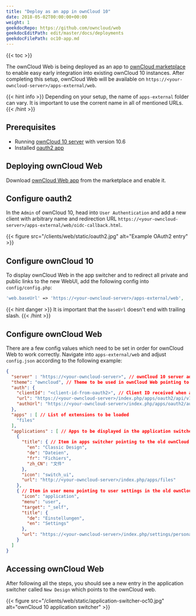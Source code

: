 ```yaml
---
title: "Deploy as an app in ownCloud 10"
date: 2018-05-02T00:00:00+00:00
weight: 1
geekdocRepo: https://github.com/owncloud/web
geekdocEditPath: edit/master/docs/deployments
geekdocFilePath: oc10-app.md
---
```


{{< toc >}}

The ownCloud Web is being deployed as an app to [ownCloud marketplace](https://market.owncloud.com) to enable easy early integration into existing ownCloud 10 instances.
After completing this setup, ownCloud Web will be available on `https://<your-owncloud-server>/apps-external/web`.

{{< hint info >}}
Depending on your setup, the name of `apps-external` folder can vary. It is important to use the corrent name in all of mentioned URLs.
{{< /hint >}}

## Prerequisites
- Running [ownCloud 10 server](https://owncloud.com/download-server/) with version 10.6
- Installed [oauth2 app](https://marketplace.owncloud.com/apps/oauth2)

## Deploying ownCloud Web
Download [ownCloud Web app](https://marketplace.owncloud.com/apps/web) from the marketplace and enable it.

## Configure oauth2
In the `Admin` of ownCloud 10, head into `User Authentication` and add a new client with arbitrary name and redirection URL `https://<your-owncloud-server>/apps-external/web/oidc-callback.html`.

{{< figure src="/clients/web/static/oauth2.jpg" alt="Example OAuth2 entry" >}}

## Configure ownCloud 10
To display ownCloud Web in the app switcher and to redirect all private and public links to the new WebUI, add the following config into `config/config.php`:

```php
'web.baseUrl' => 'https://<your-owncloud-server>/apps-external/web',
```

{{< hint danger >}}
It is important that the `baseUrl` doesn't end with trailing slash.
{{< /hint >}}

## Configure ownCloud Web
There are a few config values which need to be set in order for ownCloud Web to work correctly. Navigate into `apps-external/web` and adjust `config.json` according to the following example:

```json
{
  "server" : "https://<your-owncloud-server>", // ownCloud 10 server address
  "theme": "owncloud", // Theme to be used in ownCloud Web pointing to a json file inside of `themes` folder
  "auth": {
    "clientId": "<client-id-from-oauth2>", // Client ID received when adding ownCloud Web in the `User Authentication` section in `Admin`
    "url": "https://<your-owncloud-server>/index.php/apps/oauth2/api/v1/token",
    "authUrl": "https://<your-owncloud-server>/index.php/apps/oauth2/authorize"
  },
  "apps" : [ // List of extensions to be loaded
    "files"
  ],
  "applications" : [ // Apps to be displayed in the application switcher or in the user menu
    {
      "title": { // Item in apps switcher pointing to the old ownCloud UI
        "en": "Classic Design",
        "de": "Dateien",
        "fr": "Fichiers",
        "zh_CN": "文件"
      },
      "icon": "switch_ui",
      "url": "http://<your-owncloud-server>/index.php/apps/files"
    },
    { // Item in user menu pointing to user settings in the old ownCloud UI
      "icon": "application",
      "menu": "user",
      "target": "_self",
      "title": {
        "de": "Einstellungen",
        "en": "Settings"
      },
      "url": "https://<your-owncloud-server>/index.php/settings/personal"
    }
  ]
}
```

## Accessing ownCloud Web
After following all the steps, you should see a new entry in the application switcher called `New Design` which points to the ownCloud web.

{{< figure src="/clients/web/static/application-switcher-oc10.jpg" alt="ownCloud 10 application switcher" >}}
